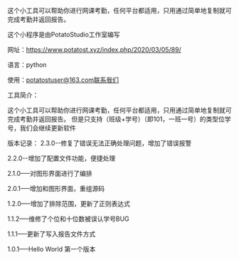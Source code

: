 这个小工具可以帮助你进行网课考勤，任何平台都适用，只用通过简单地复制就可完成考勤并返回报告。

这个小程序是由PotatoStudio工作室编写

网址：https://www.potatost.xyz/index.php/2020/03/05/89/

语言：python

使用：potatostuser@163.com联系我们



工具简介：

这个小工具可以帮助你进行网课考勤，任何平台都适用，只用通过简单地复制就可完成考勤并返回报告。
但是只支持（班级+学号）（即101，一班一号）的类型位学号，我们会继续更新软件



版本记录：
2.3.0--修复了错误无法正确处理问题，增加了错误报警

2.2.0--增加了配置文件功能，便捷处理

2.1.0—–对图形界面进行了编排

2.0.1—–增加和图形界面，重组源码

1.2.0—–增加了排除范围，更新了正则表达式

1.1.2—–维修了个位和十位数被误认学号BUG

1.1.1—–更新了写入报告文件方式

1.0.1—–Hello World 第一个版本
